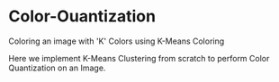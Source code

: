 # Color-Ouantization
Coloring an image with 'K' Colors using K-Means Coloring

Here we implement K-Means Clustering from scratch to perform Color Quantization on an Image.
